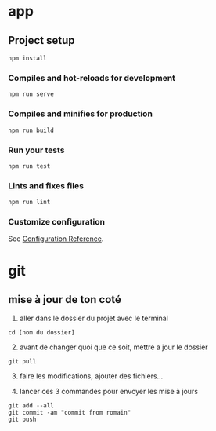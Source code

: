 # app

## Project setup
```
npm install
```

### Compiles and hot-reloads for development
```
npm run serve
```

### Compiles and minifies for production
```
npm run build
```

### Run your tests
```
npm run test
```

### Lints and fixes files
```
npm run lint
```

### Customize configuration
See [Configuration Reference](https://cli.vuejs.org/config/).

# git

## mise à jour de ton coté

1. aller dans le dossier du projet avec le terminal

```
cd [nom du dossier]
```

2. avant de changer quoi que ce soit, mettre a jour le dossier

```
git pull
```

3. faire les modifications, ajouter des fichiers…

4. lancer ces 3 commandes pour envoyer les mise à jours
```
git add --all
git commit -am "commit from romain"
git push
```
